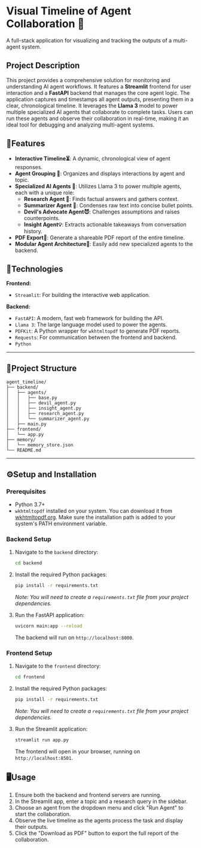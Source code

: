 # Visual Timeline of Agent Collaboration 🤖

A full-stack application for visualizing and tracking the outputs of a multi-agent system.

## Project Description

This project provides a comprehensive solution for monitoring and understanding AI agent workflows. It features a **Streamlit** frontend for user interaction and a **FastAPI** backend that manages the core agent logic. The application captures and timestamps all agent outputs, presenting them in a clear, chronological timeline. It leverages the **Llama 3** model to power multiple specialized AI agents that collaborate to complete tasks. Users can run these agents and observe their collaboration in real-time, making it an ideal tool for debugging and analyzing multi-agent systems.

## 🚀Features

* **Interactive Timeline⏳**: A dynamic, chronological view of agent responses.
* **Agent Grouping 🤝**: Organizes and displays interactions by agent and topic.
* **Specialized AI Agents 🧠**: Utilizes Llama 3 to power multiple agents, each with a unique role:
    * **Research Agent 🔬**: Finds factual answers and gathers context.
    * **Summarizer Agent 📝**: Condenses raw text into concise bullet points.
    * **Devil's Advocate Agent😈**: Challenges assumptions and raises counterpoints.
    * **Insight Agent💡**: Extracts actionable takeaways from conversation history.
* **PDF Export📄**: Generate a shareable PDF report of the entire timeline.
* **Modular Agent Architecture🧱**: Easily add new specialized agents to the backend.

## 🧩Technologies

**Frontend:**
* `Streamlit`: For building the interactive web application.

**Backend:**
* `FastAPI`: A modern, fast web framework for building the API.
* `Llama 3`: The large language model used to power the agents.
* `PDFKit`: A Python wrapper for `wkhtmltopdf` to generate PDF reports.
* `Requests`: For communication between the frontend and backend.
* `Python`
---
## 📂Project Structure


```
agent_timeline/
├── backend/
│   ├── agents/
│   │   ├── base.py
│   │   ├── devil_agent.py
│   │   ├── insight_agent.py
│   │   ├── research_agent.py
│   │   └── summarizer_agent.py
│   ├── main.py
├── frontend/
│   └── app.py
├── memory/
│   └── memory_store.json
└── README.md
```

---
## ⚙️Setup and Installation

### Prerequisites

* Python 3.7+
* `wkhtmltopdf` installed on your system. You can download it from [wkhtmltopdf.org](https://wkhtmltopdf.org/downloads.html). Make sure the installation path is added to your system's PATH environment variable.

### Backend Setup

1.  Navigate to the `backend` directory:
    ```bash
    cd backend
    ```

2.  Install the required Python packages:
    ```bash
    pip install -r requirements.txt
    ```
    *Note: You will need to create a `requirements.txt` file from your project dependencies.*

3.  Run the FastAPI application:
    ```bash
    uvicorn main:app --reload
    ```
    The backend will run on `http://localhost:8000`.

### Frontend Setup

1.  Navigate to the `frontend` directory:
    ```bash
    cd frontend
    ```

2.  Install the required Python packages:
    ```bash
    pip install -r requirements.txt
    ```
    *Note: You will need to create a `requirements.txt` file from your project dependencies.*

3.  Run the Streamlit application:
    ```bash
    streamlit run app.py
    ```
    The frontend will open in your browser, running on `http://localhost:8501`.

## 🖥️Usage

1.  Ensure both the backend and frontend servers are running.
2.  In the Streamlit app, enter a topic and a research query in the sidebar.
3.  Choose an agent from the dropdown menu and click "Run Agent" to start the collaboration.
4.  Observe the live timeline as the agents process the task and display their outputs.
5.  Click the "Download as PDF" button to export the full report of the collaboration.
